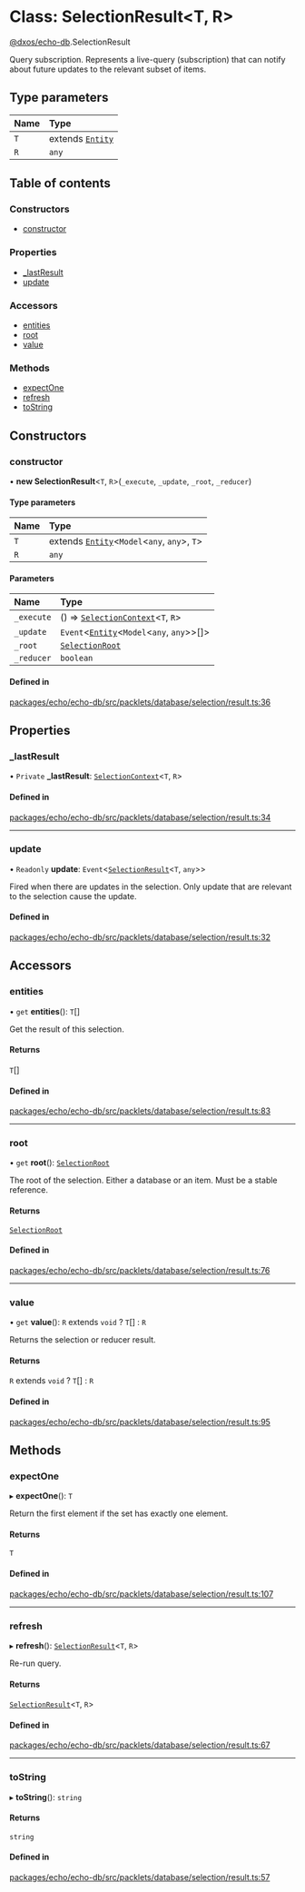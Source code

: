 # Class: SelectionResult<T, R\>

[@dxos/echo-db](../modules/dxos_echo_db.md).SelectionResult

Query subscription.
Represents a live-query (subscription) that can notify about future updates to the relevant subset of items.

## Type parameters

| Name | Type |
| :------ | :------ |
| `T` | extends [`Entity`](dxos_echo_db.Entity.md) |
| `R` | `any` |

## Table of contents

### Constructors

- [constructor](dxos_echo_db.SelectionResult.md#constructor)

### Properties

- [\_lastResult](dxos_echo_db.SelectionResult.md#_lastresult)
- [update](dxos_echo_db.SelectionResult.md#update)

### Accessors

- [entities](dxos_echo_db.SelectionResult.md#entities)
- [root](dxos_echo_db.SelectionResult.md#root)
- [value](dxos_echo_db.SelectionResult.md#value)

### Methods

- [expectOne](dxos_echo_db.SelectionResult.md#expectone)
- [refresh](dxos_echo_db.SelectionResult.md#refresh)
- [toString](dxos_echo_db.SelectionResult.md#tostring)

## Constructors

### constructor

• **new SelectionResult**<`T`, `R`\>(`_execute`, `_update`, `_root`, `_reducer`)

#### Type parameters

| Name | Type |
| :------ | :------ |
| `T` | extends [`Entity`](dxos_echo_db.Entity.md)<`Model`<`any`, `any`\>, `T`\> |
| `R` | `any` |

#### Parameters

| Name | Type |
| :------ | :------ |
| `_execute` | () => [`SelectionContext`](../modules/dxos_echo_db.md#selectioncontext)<`T`, `R`\> |
| `_update` | `Event`<[`Entity`](dxos_echo_db.Entity.md)<`Model`<`any`, `any`\>\>[]\> |
| `_root` | [`SelectionRoot`](../modules/dxos_echo_db.md#selectionroot) |
| `_reducer` | `boolean` |

#### Defined in

[packages/echo/echo-db/src/packlets/database/selection/result.ts:36](https://github.com/dxos/dxos/blob/32ae9b579/packages/echo/echo-db/src/packlets/database/selection/result.ts#L36)

## Properties

### \_lastResult

• `Private` **\_lastResult**: [`SelectionContext`](../modules/dxos_echo_db.md#selectioncontext)<`T`, `R`\>

#### Defined in

[packages/echo/echo-db/src/packlets/database/selection/result.ts:34](https://github.com/dxos/dxos/blob/32ae9b579/packages/echo/echo-db/src/packlets/database/selection/result.ts#L34)

___

### update

• `Readonly` **update**: `Event`<[`SelectionResult`](dxos_echo_db.SelectionResult.md)<`T`, `any`\>\>

Fired when there are updates in the selection.
Only update that are relevant to the selection cause the update.

#### Defined in

[packages/echo/echo-db/src/packlets/database/selection/result.ts:32](https://github.com/dxos/dxos/blob/32ae9b579/packages/echo/echo-db/src/packlets/database/selection/result.ts#L32)

## Accessors

### entities

• `get` **entities**(): `T`[]

Get the result of this selection.

#### Returns

`T`[]

#### Defined in

[packages/echo/echo-db/src/packlets/database/selection/result.ts:83](https://github.com/dxos/dxos/blob/32ae9b579/packages/echo/echo-db/src/packlets/database/selection/result.ts#L83)

___

### root

• `get` **root**(): [`SelectionRoot`](../modules/dxos_echo_db.md#selectionroot)

The root of the selection. Either a database or an item. Must be a stable reference.

#### Returns

[`SelectionRoot`](../modules/dxos_echo_db.md#selectionroot)

#### Defined in

[packages/echo/echo-db/src/packlets/database/selection/result.ts:76](https://github.com/dxos/dxos/blob/32ae9b579/packages/echo/echo-db/src/packlets/database/selection/result.ts#L76)

___

### value

• `get` **value**(): `R` extends `void` ? `T`[] : `R`

Returns the selection or reducer result.

#### Returns

`R` extends `void` ? `T`[] : `R`

#### Defined in

[packages/echo/echo-db/src/packlets/database/selection/result.ts:95](https://github.com/dxos/dxos/blob/32ae9b579/packages/echo/echo-db/src/packlets/database/selection/result.ts#L95)

## Methods

### expectOne

▸ **expectOne**(): `T`

Return the first element if the set has exactly one element.

#### Returns

`T`

#### Defined in

[packages/echo/echo-db/src/packlets/database/selection/result.ts:107](https://github.com/dxos/dxos/blob/32ae9b579/packages/echo/echo-db/src/packlets/database/selection/result.ts#L107)

___

### refresh

▸ **refresh**(): [`SelectionResult`](dxos_echo_db.SelectionResult.md)<`T`, `R`\>

Re-run query.

#### Returns

[`SelectionResult`](dxos_echo_db.SelectionResult.md)<`T`, `R`\>

#### Defined in

[packages/echo/echo-db/src/packlets/database/selection/result.ts:67](https://github.com/dxos/dxos/blob/32ae9b579/packages/echo/echo-db/src/packlets/database/selection/result.ts#L67)

___

### toString

▸ **toString**(): `string`

#### Returns

`string`

#### Defined in

[packages/echo/echo-db/src/packlets/database/selection/result.ts:57](https://github.com/dxos/dxos/blob/32ae9b579/packages/echo/echo-db/src/packlets/database/selection/result.ts#L57)
